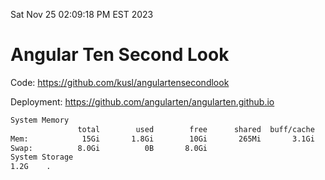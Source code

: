Sat Nov 25 02:09:18 PM EST 2023

# Angular Ten Second Look

Code: https://github.com/kusl/angulartensecondlook

Deployment: https://github.com/angularten/angularten.github.io

```bash
System Memory
               total        used        free      shared  buff/cache   available
Mem:            15Gi       1.8Gi        10Gi       265Mi       3.1Gi        13Gi
Swap:          8.0Gi          0B       8.0Gi
System Storage
1.2G	.
```
```bash

